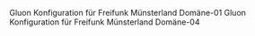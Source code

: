 Gluon Konfiguration für Freifunk Münsterland Domäne-01
Gluon Konfiguration für Freifunk Münsterland Domäne-04
